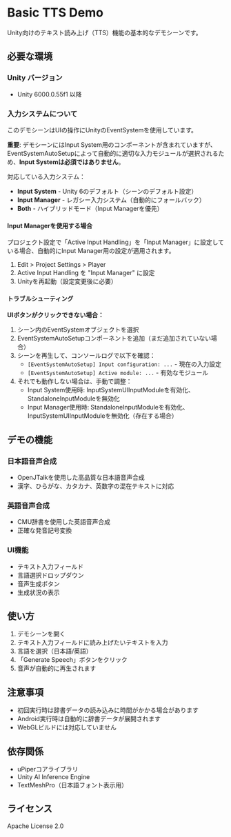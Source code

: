 # Basic TTS Demo

Unity向けのテキスト読み上げ（TTS）機能の基本的なデモシーンです。

## 必要な環境

### Unity バージョン
- Unity 6000.0.55f1 以降

### 入力システムについて

このデモシーンはUIの操作にUnityのEventSystemを使用しています。

**重要**: デモシーンにはInput System用のコンポーネントが含まれていますが、EventSystemAutoSetupによって自動的に適切な入力モジュールが選択されるため、**Input Systemは必須ではありません**。

対応している入力システム：

- **Input System** - Unity 6のデフォルト（シーンのデフォルト設定）
- **Input Manager** - レガシー入力システム（自動的にフォールバック）
- **Both** - ハイブリッドモード（Input Managerを優先）

#### Input Managerを使用する場合

プロジェクト設定で「Active Input Handling」を「Input Manager」に設定している場合、自動的にInput Manager用の設定が適用されます。

1. Edit > Project Settings > Player
2. Active Input Handling を "Input Manager" に設定
3. Unityを再起動（設定変更後に必要）

#### トラブルシューティング

**UIボタンがクリックできない場合：**

1. シーン内のEventSystemオブジェクトを選択
2. EventSystemAutoSetupコンポーネントを追加（まだ追加されていない場合）
3. シーンを再生して、コンソールログで以下を確認：
   - `[EventSystemAutoSetup] Input configuration: ...` - 現在の入力設定
   - `[EventSystemAutoSetup] Active module: ...` - 有効なモジュール
4. それでも動作しない場合は、手動で調整：
   - Input System使用時: InputSystemUIInputModuleを有効化、StandaloneInputModuleを無効化
   - Input Manager使用時: StandaloneInputModuleを有効化、InputSystemUIInputModuleを無効化（存在する場合）

## デモの機能

### 日本語音声合成
- OpenJTalkを使用した高品質な日本語音声合成
- 漢字、ひらがな、カタカナ、英数字の混在テキストに対応

### 英語音声合成  
- CMU辞書を使用した英語音声合成
- 正確な発音記号変換

### UI機能
- テキスト入力フィールド
- 言語選択ドロップダウン
- 音声生成ボタン
- 生成状況の表示

## 使い方

1. デモシーンを開く
2. テキスト入力フィールドに読み上げたいテキストを入力
3. 言語を選択（日本語/英語）
4. 「Generate Speech」ボタンをクリック
5. 音声が自動的に再生されます

## 注意事項

- 初回実行時は辞書データの読み込みに時間がかかる場合があります
- Android実行時は自動的に辞書データが展開されます
- WebGLビルドには対応していません

## 依存関係

- uPiperコアライブラリ
- Unity AI Inference Engine
- TextMeshPro（日本語フォント表示用）

## ライセンス

Apache License 2.0